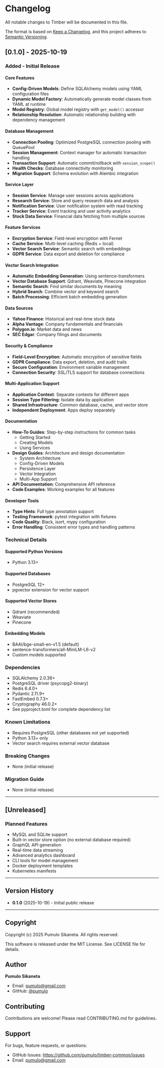 # Changelog

All notable changes to Timber will be documented in this file.

The format is based on [Keep a Changelog](https://keepachangelog.com/en/1.0.0/),
and this project adheres to [Semantic Versioning](https://semver.org/spec/v2.0.0.html).

## [0.1.0] - 2025-10-19

### Added - Initial Release

#### Core Features
- **Config-Driven Models**: Define SQLAlchemy models using YAML configuration files
- **Dynamic Model Factory**: Automatically generate model classes from YAML at runtime
- **Model Registry**: Global model registry with `get_model()` accessor
- **Relationship Resolution**: Automatic relationship building with dependency management

#### Database Management
- **Connection Pooling**: Optimized PostgreSQL connection pooling with QueuePool
- **Session Management**: Context manager for automatic transaction handling
- **Transaction Support**: Automatic commit/rollback with `session_scope()`
- **Health Checks**: Database connectivity monitoring
- **Migration Support**: Schema evolution with Alembic integration

#### Service Layer
- **Session Service**: Manage user sessions across applications
- **Research Service**: Store and query research data and analysis
- **Notification Service**: User notification system with read tracking
- **Tracker Service**: Event tracking and user activity analytics
- **Stock Data Service**: Financial data fetching from multiple sources

#### Feature Services
- **Encryption Service**: Field-level encryption with Fernet
- **Cache Service**: Multi-level caching (Redis + local)
- **Vector Search Service**: Semantic search with embeddings
- **GDPR Service**: Data export and deletion for compliance

#### Vector Search Integration
- **Automatic Embedding Generation**: Using sentence-transformers
- **Vector Database Support**: Qdrant, Weaviate, Pinecone integration
- **Semantic Search**: Find similar documents by meaning
- **Hybrid Search**: Combine vector and keyword search
- **Batch Processing**: Efficient batch embedding generation

#### Data Sources
- **Yahoo Finance**: Historical and real-time stock data
- **Alpha Vantage**: Company fundamentals and financials
- **Polygon.io**: Market data and news
- **SEC Edgar**: Company filings and documents

#### Security & Compliance
- **Field-Level Encryption**: Automatic encryption of sensitive fields
- **GDPR Compliance**: Data export, deletion, and audit trails
- **Secure Configuration**: Environment variable management
- **Connection Security**: SSL/TLS support for database connections

#### Multi-Application Support
- **Application Context**: Separate contexts for different apps
- **Session Type Filtering**: Isolate data by application
- **Shared Infrastructure**: Common database, cache, and vector store
- **Independent Deployment**: Apps deploy separately

#### Documentation
- **How-To Guides**: Step-by-step instructions for common tasks
  - Getting Started
  - Creating Models
  - Using Services
- **Design Guides**: Architecture and design documentation
  - System Architecture
  - Config-Driven Models
  - Persistence Layer
  - Vector Integration
  - Multi-App Support
- **API Documentation**: Comprehensive API reference
- **Code Examples**: Working examples for all features

#### Developer Tools
- **Type Hints**: Full type annotation support
- **Testing Framework**: pytest integration with fixtures
- **Code Quality**: Black, isort, mypy configuration
- **Error Handling**: Consistent error types and handling patterns

### Technical Details

#### Supported Python Versions
- Python 3.13+

#### Supported Databases
- PostgreSQL 12+
- pgvector extension for vector support

#### Supported Vector Stores
- Qdrant (recommended)
- Weaviate
- Pinecone

#### Embedding Models
- BAAI/bge-small-en-v1.5 (default)
- sentence-transformers/all-MiniLM-L6-v2
- Custom models supported

### Dependencies
- SQLAlchemy 2.0.36+
- PostgreSQL driver (psycopg2-binary)
- Redis 6.4.0+
- Pydantic 2.11.9+
- FastEmbed 0.7.3+
- Cryptography 46.0.2+
- See pyproject.toml for complete dependency list

### Known Limitations
- Requires PostgreSQL (other databases not yet supported)
- Python 3.13+ only
- Vector search requires external vector database

### Breaking Changes
- None (initial release)

### Migration Guide
- None (initial release)

---

## [Unreleased]

### Planned Features
- MySQL and SQLite support
- Built-in vector store option (no external database required)
- GraphQL API generation
- Real-time data streaming
- Advanced analytics dashboard
- CLI tools for model management
- Docker deployment templates
- Kubernetes manifests

---

## Version History

- **0.1.0** (2025-10-19) - Initial public release

---

## Copyright

Copyright (c) 2025 Pumulo Sikaneta. All rights reserved.

This software is released under the MIT License.
See LICENSE file for details.

## Author

**Pumulo Sikaneta**
- Email: pumulo@gmail.com
- GitHub: [@pumulo](https://github.com/pumulo)

## Contributing

Contributions are welcome! Please read CONTRIBUTING.md for guidelines.

## Support

For bugs, feature requests, or questions:
- GitHub Issues: https://github.com/pumulo/timber-common/issues
- Email: pumulo@gmail.com